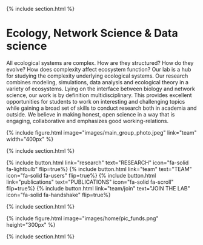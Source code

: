 ---
---

{% include section.html %}

# Ecology, Network Science & Data science

All ecological systems are complex. How are they structured? How do they evolve? How does complexity affect ecosystem function? Our lab is a hub for studying the complexity underlying ecological systems. Our research combines modeling, simulations, data analysis and ecological theory in a variety of ecosystems. Lying on the interface between biology and network science, our work is by definition multidisciplinary. This provides excellent opportunities for students to work on interesting and challenging topics while gaining a broad set of skills to conduct research both in academia and outside. We believe in making honest, open science in a way that is engaging, collaborative and emphasizes good working-relations.

{%
  include figure.html
  image="images/main_group_photo.jpeg"
  link="team"
  width="400px"
%}

{% include section.html %}

{% include button.html link="research" text="RESEARCH" icon="fa-solid fa-lightbulb" flip=true%} {% include button.html link="team" text="TEAM" icon="fa-solid fa-users" flip=true%} {% include button.html link="publications" text="PUBLICATIONS" icon="fa-solid fa-scroll" flip=true%} {% include button.html link="team/join" text="JOIN THE LAB" icon="fa-solid fa-handshake" flip=true%}

{% include section.html %}

{%
  include figure.html
  image="images/home/pic_funds.png"
  height="300px"
%}

{% include section.html %}

<!--
{% capture text %}

We characterize the complexity of ecological systems to understand its nature and consequences. We combine modeling, simulations, data analysis and ecological/evolutionary theory. 

{%  include button.html
  link="publications"
  text="Publications"
  icon="fa-solid fa-arrow-right"
  flip=true
%}

{%  include button.html
  link="research"
  text="Research directions"
  icon="fa-solid fa-arrow-right"
  flip=true
%}

{% endcapture %}
-->
<!--
{%
  include feature.html
  image="images/main_research.png"
  link="research"
  title="Research directions"
  flip=false
  text="We characterize the complexity of ecological systems to understand its nature and consequences. We combine modeling, simulations, data analysis and ecological/evolutionary theory."
%}
-->
<!--
{% capture text %}

We develop tools for analysis of multilayer networks.

{%
  include button.html
  link="software"
  text="Software"
  icon="fa-solid fa-arrow-right"
  flip=true
%}

{% endcapture %}
-->
<!--
{%
  include feature.html
  image="images/main_projects.png"
  link="software"
  title="Our Projects"
  flip=true
  text="We develop tools for analysis of multilayer networks."
%}
-->
<!--
{% capture text %}

Our team is composed of students, post-docs and research associates from multiple countries. We emphasize team work and social life.

{%
  include button.html
  link="team"
  text="Meet our team"
  icon="fa-solid fa-arrow-right"
  flip=true
%}

{% endcapture %}
-->
<!--
{%
  include feature.html
  image="images/main_group_photo.jpeg"
  link="team"
  title="Meet our team"
  text="Our team is made up of smart and lovely people all around the globe. Want to join us?"
  flip=false
%}
-->
